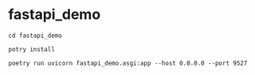 # fastapi_demo

```cd fastapi_demo```


```potry install```


```poetry run uvicorn fastapi_demo.asgi:app --host 0.0.0.0 --port 9527```
